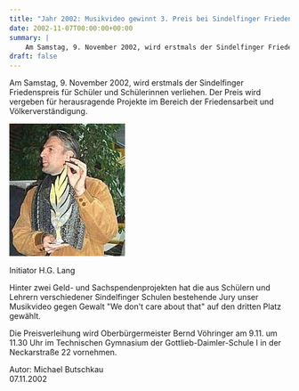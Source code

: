 ```yaml
---
title: "Jahr 2002: Musikvideo gewinnt 3. Preis bei Sindelfinger Friedenspreis"
date: 2002-11-07T00:00:00+00:00
summary: |
    Am Samstag, 9. November 2002, wird erstmals der Sindelfinger Friedenspreis für Schüler und Schülerinnen verliehen. Der Preis wird vergeben für herausragende Projekte im Bereich der Friedensarbeit und Völkerverständigung.
draft: false
---
```


Am Samstag, 9. November 2002, wird erstmals der Sindelfinger Friedenspreis für Schüler und Schülerinnen verliehen. Der Preis wird vergeben für herausragende Projekte im Bereich der Friedensarbeit und Völkerverständigung.

![bild](021107.jpg)

Initiator H.G. Lang

Hinter zwei Geld- und Sachspendenprojekten hat die aus Schülern und Lehrern verschiedener Sindelfinger Schulen bestehende Jury unser Musikvideo gegen Gewalt "We don't care about that" auf den dritten Platz gewählt.

Die Preisverleihung wird Oberbürgermeister Bernd Vöhringer am 9.11. um 11.30 Uhr im Technischen Gymnasium der Gottlieb-Daimler-Schule I in der Neckarstraße 22 vornehmen.

Autor: Michael Butschkau  
 07.11.2002


